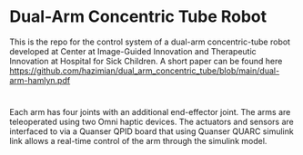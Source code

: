 # Dual-Arm Concentric Tube Robot
This is the repo for the control system of a dual-arm concentric-tube robot developed at Center at Image-Guided Innovation and Therapeutic Innovation at Hospital for Sick Children. A short paper can be found here https://github.com/hazimian/dual_arm_concentric_tube/blob/main/dual-arm-hamlyn.pdf 
#
Each arm has four joints with an additional end-effector joint.
The arms are teleoperated using two Omni haptic devices.
The actuators and sensors are interfaced to via a Quanser QPID board that using Quanser QUARC simulink link allows a real-time control of the arm through the simulink model.


